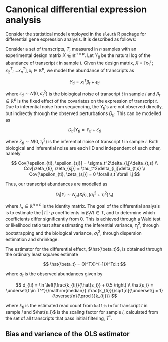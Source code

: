 # Canonical differential expression analysis

Consider the statistical model employed in the `sleuth` R package for differential gene expression analysis.
It is described as follows:

Consider a set of transcripts, $T$, measured in $n$ samples with an experimental design matrix $X \in \mathbb{R}^{n \times p}$.
Let $Y_{ti}$ be the natural log of the abundance of transcript $t$ in sample $i$.
Given the design matrix, $X = [x_1^T; x_2^T; ... x_n^T], x_i \in \mathbb{R}^p$, we model the abundance of transcripts as

$$
Y_{ti} = x_i^T \beta_t + \epsilon_{ti}
$$

where $\epsilon_{ti} \sim N(0, \sigma_t^2)$ is the biological noise of transcript $t$ in sample $i$ and $\beta_t \in \mathbb{R}^p$ is the fixed effect of the covariates on the expression of transcript $t$.
Due to inferential noise from sequencing, the $Y_{ti}$'s are not observed directly, but indirectly through the observed perturbations $D_{ti}$.
This can be modelled as

$$
D_{ti} | Y_{ti} = Y_{ti} + \zeta_{ti}
$$

where $\zeta_{ti} \sim N(0, \tau_t^2)$ is the inferential noise of transcript $t$ in sample $i$.
Both biological and inferential noise are each IID and independent of each other, namely

$$
Cov[\epsilon_{ti}, \epsilon_{sj}] = \sigma_t^2\delta_{i,j}\delta_{t,s} \\
Cov[\zeta_{ti}, \zeta_{sj}] = \tau_t^2\delta_{i,j}\delta_{t,s} \\
Cov[\epsilon_{ti}, \zeta_{sj}] = 0 \forall s,t \forall i,j
$$

Thus, our transcript abundances are modelled as

$$
D_{t} | Y_{t} \sim N_p(X\beta_t, (\sigma_t^2 + \tau_t^2)I_n)
$$

where $I_n \in \mathbb{R}^{n \times n}$ is the identity matrix.
The goal of the differential analysis is to estimate the $|T| \cdot p$ coefficients in $\beta_t \forall t \in T$, and to determine which coefficients differ significantly from 0.
This is achieved through a Wald test or likelihood ratio test after estimating the inferential variance, $\tau_t^2$, through bootstrapping and the biological variance, $\sigma_t^2$, through dispersion estimation and shrinkage.

The estimator for the differential effect, $\hat{\beta_t}$, is obtained through the ordinary least squares estimate

$$
\hat{\beta_t} = (X^TX)^{-1}X^Td_t
$$

where $d_t$ is the observed abundances given by

$$
d_{ti} = \ln \left(\frac{k_{ti}}{\hat{s_i}} + 0.5 \right) \\
\hat{s_i} = \underset{t \in T^*}{\mathrm{median}} \frac{k_{ti}}{\sqrt[n]{\underset{j = 1}{\overset{n}{\prod }}k_{tj}}}
$$

where $k_{ti}$ is the estimated read count from `kallisto` for transcript $t$ in sample $i$ and $\hat{s_i}$ is the scaling factor for sample $i$, calculated from the set of all transcripts that pass initial filtering, $T^*$.

## Bias and variance of the OLS estimator
